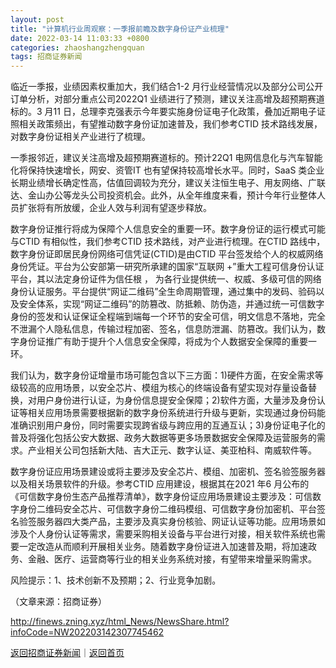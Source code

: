 ```yaml
---
layout: post
title: "计算机行业周观察：一季报前瞻及数字身份证产业梳理"
date: 2022-03-14 11:03:33 +0800
categories: zhaoshangzhengquan
tags: 招商证券新闻
---
```

<p>临近一季报，业绩因素权重加大，我们结合1-2 月行业经营情况以及部分公司公开订单分析，对部分重点公司2022Q1 业绩进行了预测，建议关注高增及超预期赛道标的。3 月11 日，总理李克强表示今年要实施身份证电子化政策，叠加近期电子证照相关政策频出，有望推动数字身份证加速普及，我们参考CTID 技术路线发展，对数字身份证相关产业进行了梳理。</p>
 <p>一季报邻近，建议关注高增及超预期赛道标的。预计22Q1 电网信息化与汽车智能化将保持快速增长，网安、资管IT 也有望保持较高增长水平。同时，SaaS 类企业长期业绩增长确定性高，估值回调较为充分，建议关注恒生电子、用友网络、广联达、金山办公等龙头公司投资机会。此外，从全年维度来看，预计今年行业整体人员扩张将有所放缓，企业人效与利润有望逐步释放。</p>
 <p>数字身份证推行将成为保障个人信息安全的重要一环。数字身份证的运行模式可能与CTID 有相似性，我们参考CTID 技术路线，对产业进行梳理。在CTID 路线中，数字身份证即居民身份网络可信凭证(CTID)是由CTID 平台签发给个人的权威网络身份凭证。平台为公安部第一研究所承建的国家“互联网 +”重大工程可信身份认证平台，其以法定身份证件为信任根 ， 为各行业提供统一、权威、多级可信的网络身份认证服务。平台提供“网证二维码”全生命周期管理，通过集中的发码、验码以及安全体系，实现“网证二维码”的防篡改、防抵赖、防伪造，并通过统一可信数字身份的签发和认证保证全程端到端每一个环节的安全可信，明文信息不落地，完全不泄漏个人隐私信息，传输过程加密、签名，信息防泄漏、防篡改。我们认为，数字身份证推广有助于提升个人信息安全保障，将成为个人数据安全保障的重要一环。</p>
 <p>我们认为，数字身份证增量市场可能包含以下三方面：1)硬件方面，在安全需求等级较高的应用场景，以安全芯片、模组为核心的终端设备有望实现对存量设备替换，对用户身份进行认证，为身份信息提安全保障；2)软件方面，大量涉及身份认证等相关应用场景需要根据新的数字身份系统进行升级与更新，实现通过身份码能准确识别用户身份，同时需要实现跨省级与跨应用的互通互认；3)身份证电子化的普及将强化包括公安大数据、政务大数据等更多场景数据安全保障及运营服务的需求。产业相关公司包括新大陆、吉大正元、数字认证、美亚柏科、南威软件等。</p>
 <p>数字身份证应用场景建设或将主要涉及安全芯片、模组、加密机、签名验签服务器以及相关场景软件的升级。参考CTID 应用建设，根据其在2021 年6 月公布的《可信数字身份生态产品推荐清单》，数字身份证应用场景建设主要涉及：可信数字身份二维码安全芯片、可信数字身份二维码模组、可信数字身份加密机、平台签名验签服务器四大类产品，主要涉及真实身份核验、网证认证等功能。应用场景如涉及个人身份认证等需求，需要采购相关设备与平台进行对接，相关软件系统也需要一定改造从而顺利开展相关业务。随着数字身份证进入加速普及期，将加速政务、金融、医疗、运营商等行业的相关业务系统对接，有望带来增量采购需求。</p>
 <p>风险提示：1、技术创新不及预期；2、行业竞争加剧。</p><p class="em_media">（文章来源：招商证券）</p>

<http://finews.zning.xyz/html_News/NewsShare.html?infoCode=NW202203142307745462>

[返回招商证券新闻](//finews.withounder.com/category/zhaoshangzhengquan.html)｜[返回首页](//finews.withounder.com/)
